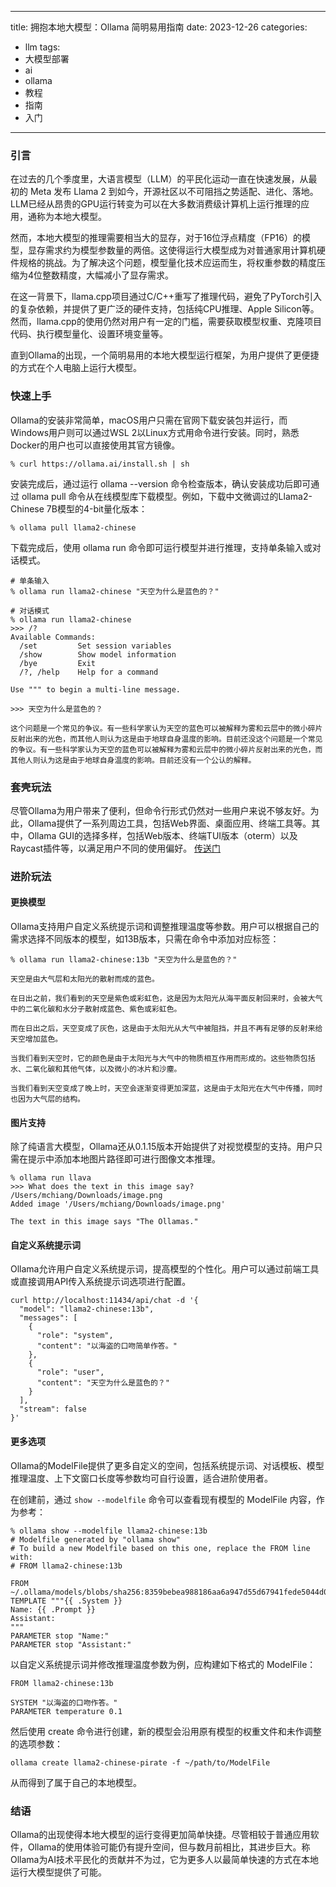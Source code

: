 ---
title: 拥抱本地大模型：Ollama 简明易用指南
date: 2023-12-26
categories: 
- llm
tags:
- 大模型部署
- ai
- ollama
- 教程
- 指南
- 入门
------

### 引言
在过去的几个季度里，大语言模型（LLM）的平民化运动一直在快速发展，从最初的 Meta 发布 Llama 2 到如今，开源社区以不可阻挡之势适配、进化、落地。LLM已经从昂贵的GPU运行转变为可以在大多数消费级计算机上运行推理的应用，通称为本地大模型。

然而，本地大模型的推理需要相当大的显存，对于16位浮点精度（FP16）的模型，显存需求约为模型参数量的两倍。这使得运行大模型成为对普通家用计算机硬件规格的挑战。为了解决这个问题，模型量化技术应运而生，将权重参数的精度压缩为4位整数精度，大幅减小了显存需求。

在这一背景下，llama.cpp项目通过C/C++重写了推理代码，避免了PyTorch引入的复杂依赖，并提供了更广泛的硬件支持，包括纯CPU推理、Apple Silicon等。然而，llama.cpp的使用仍然对用户有一定的门槛，需要获取模型权重、克隆项目代码、执行模型量化、设置环境变量等。

直到Ollama的出现，一个简明易用的本地大模型运行框架，为用户提供了更便捷的方式在个人电脑上运行大模型。

### 快速上手
Ollama的安装非常简单，macOS用户只需在官网下载安装包并运行，而Windows用户则可以通过WSL 2以Linux方式用命令进行安装。同时，熟悉Docker的用户也可以直接使用其官方镜像。


```
% curl https://ollama.ai/install.sh | sh

```

安装完成后，通过运行 ollama --version 命令检查版本，确认安装成功后即可通过 ollama pull 命令从在线模型库下载模型。例如，下载中文微调过的Llama2-Chinese 7B模型的4-bit量化版本：

```
% ollama pull llama2-chinese
```

下载完成后，使用 ollama run 命令即可运行模型并进行推理，支持单条输入或对话模式。

```
# 单条输入
% ollama run llama2-chinese "天空为什么是蓝色的？"

```

```
# 对话模式
% ollama run llama2-chinese
>>> /?
Available Commands:
  /set         Set session variables
  /show        Show model information
  /bye         Exit
  /?, /help    Help for a command

Use """ to begin a multi-line message.

>>> 天空为什么是蓝色的？

这个问题是一个常见的争议。有一些科学家认为天空的蓝色可以被解释为雾和云层中的微小碎片反射出来的光色，而其他人则认为这是由于地球自身温度的影响。目前还没这个问题是一个常见的争议。有一些科学家认为天空的蓝色可以被解释为雾和云层中的微小碎片反射出来的光色，而其他人则认为这是由于地球自身温度的影响。目前还没有一个公认的解释。
```


### 套壳玩法

尽管Ollama为用户带来了便利，但命令行形式仍然对一些用户来说不够友好。为此，Ollama提供了一系列周边工具，包括Web界面、桌面应用、终端工具等。其中，Ollama GUI的选择多样，包括Web版本、终端TUI版本（oterm）以及Raycast插件等，以满足用户不同的使用偏好。
[传送门](https://github.com/jmorganca/ollama?tab=readme-ov-file#community-integrations)


### 进阶玩法

#### 更换模型
Ollama支持用户自定义系统提示词和调整推理温度等参数。用户可以根据自己的需求选择不同版本的模型，如13B版本，只需在命令中添加对应标签：

```
% ollama run llama2-chinese:13b "天空为什么是蓝色的？"

天空是由大气层和太阳光的散射而成的蓝色。

在日出之前，我们看到的天空是紫色或彩虹色，这是因为太阳光从海平面反射回来时，会被大气中的二氧化碳和水分子散射成蓝色、紫色或彩虹色。

而在日出之后，天空变成了灰色，这是由于太阳光从大气中被阻挡，并且不再有足够的反射来给天空增加蓝色。

当我们看到天空时，它的颜色是由于太阳光与大气中的物质相互作用而形成的。这些物质包括水、二氧化碳和其他气体，以及微小的冰片和沙塵。

当我们看到天空变成了晚上时，天空会逐渐变得更加深蓝，这是由于太阳光在大气中传播，同时也因为大气层的结构。
```


#### 图片支持
除了纯语言大模型，Ollama还从0.1.15版本开始提供了对视觉模型的支持。用户只需在提示中添加本地图片路径即可进行图像文本推理。


```
% ollama run llava
>>> What does the text in this image say? /Users/mchiang/Downloads/image.png 
Added image '/Users/mchiang/Downloads/image.png'

The text in this image says "The Ollamas."
```

#### 自定义系统提示词

Ollama允许用户自定义系统提示词，提高模型的个性化。用户可以通过前端工具或直接调用API传入系统提示词选项进行配置。

```
curl http://localhost:11434/api/chat -d '{
  "model": "llama2-chinese:13b",
  "messages": [
    {
      "role": "system",
      "content": "以海盗的口吻简单作答。"
    },
    {
      "role": "user",
      "content": "天空为什么是蓝色的？"
    }
  ],
  "stream": false
}'
```


#### 更多选项
Ollama的ModelFile提供了更多自定义的空间，包括系统提示词、对话模板、模型推理温度、上下文窗口长度等参数均可自行设置，适合进阶使用者。

在创建前，通过 ``show --modelfile`` 命令可以查看现有模型的 ModelFile 内容，作为参考：

```
% ollama show --modelfile llama2-chinese:13b
# Modelfile generated by "ollama show"
# To build a new Modelfile based on this one, replace the FROM line with:
# FROM llama2-chinese:13b

FROM ~/.ollama/models/blobs/sha256:8359bebea988186aa6a947d55d67941fede5044d02e0ab2078f5cc0dcf357831
TEMPLATE """{{ .System }}
Name: {{ .Prompt }}
Assistant:
"""
PARAMETER stop "Name:"
PARAMETER stop "Assistant:"
```
以自定义系统提示词并修改推理温度参数为例，应构建如下格式的 ModelFile：
```
FROM llama2-chinese:13b

SYSTEM "以海盗的口吻作答。"
PARAMETER temperature 0.1
```
然后使用 create 命令进行创建，新的模型会沿用原有模型的权重文件和未作调整的选项参数：
```
ollama create llama2-chinese-pirate -f ~/path/to/ModelFile
```
从而得到了属于自己的本地模型。

### 结语
Ollama的出现使得本地大模型的运行变得更加简单快捷。尽管相较于普通应用软件，Ollama的使用体验可能仍有提升空间，但与数月前相比，其进步巨大。称Ollama为AI技术平民化的贡献并不为过，它为更多人以最简单快速的方式在本地运行大模型提供了可能。
